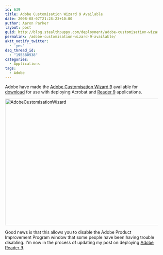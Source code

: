 ```yaml
---
id: 639
title: Adobe Customisation Wizard 9 Available
date: 2008-08-07T21:28:23+10:00
author: Aaron Parker
layout: post
guid: http://blog.stealthpuppy.com/deployment/adobe-customisation-wizard-9-available
permalink: /adobe-customisation-wizard-9-available/
aktt_notify_twitter:
  - 'yes'
dsq_thread_id:
  - "195380938"
categories:
  - Applications
tags:
  - Adobe
---
```

Adobe have made the [Adobe Customisation Wizard 9](http://www.adobe.com/support/downloads/detail.jsp?ftpID=3993) available for [download](http://ardownload.adobe.com/pub/adobe/acrobat/win/9.x/9.0/misc/CustWiz90_en_US.exe) for use with deploying Acrobat and [Reader 9](http://stealthpuppy.com/deployment/deploying-adobe-reader-9-for-windows) applications.

<img style="border-right: 0px; border-top: 0px; border-left: 0px; border-bottom: 0px" height="416" alt="AdobeCustomisationWizard" src="http://stealthpuppy.com/wp-content/uploads/2008/08/adobecustomisationwizard.png" width="595" border="0" /> 

Good news is that this allows you to disable the Adobe Product Improvement Program window that some people have been having trouble disabling. I'm now in the process of updating my post on deploying [Adobe Reader 9](http://stealthpuppy.com/deployment/deploying-adobe-reader-9-for-windows).